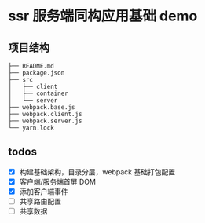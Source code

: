 # ssr 服务端同构应用基础 demo

## 项目结构

```
├── README.md
├── package.json
├── src
│   ├── client
│   ├── container
│   └── server
├── webpack.base.js
├── webpack.client.js
├── webpack.server.js
└── yarn.lock
```

## todos

- [x] 构建基础架构，目录分层，webpack 基础打包配置
- [x] 客户端/服务端首屏 DOM
- [x] 添加客户端事件
- [ ] 共享路由配置
- [ ] 共享数据
